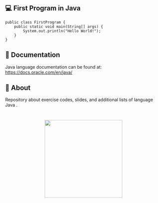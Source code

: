 ## :computer: First Program in Java

```
public class FirstProgram {
	public static void main(String[] args) {
		System.out.println("Hello World!");
	}
}
```

## 🤔  Documentation
Java language documentation can be found at: https://docs.oracle.com/en/java/
## :memo: About
Repository about exercise codes, slides, and additional lists of language Java .

<h1 align="center">
    <img src="https://i.imgur.com/RDTlQjq.jpg" width="250px" />
</h1>
